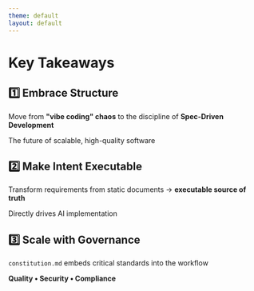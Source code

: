 ```yaml
---
theme: default
layout: default
---
```


# Key Takeaways

## 1️⃣ Embrace Structure

Move from **"vibe coding" chaos** to the discipline of **Spec-Driven Development**

The future of scalable, high-quality software

## 2️⃣ Make Intent Executable

Transform requirements from static documents → **executable source of truth**

Directly drives AI implementation

## 3️⃣ Scale with Governance

`constitution.md` embeds critical standards into the workflow

**Quality • Security • Compliance**
